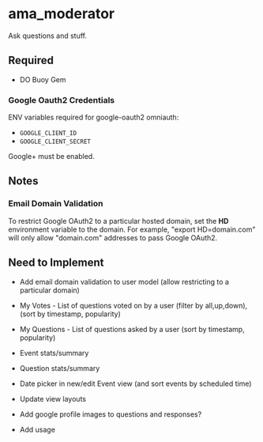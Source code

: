 # ama_moderator

Ask questions and stuff.

## Required

- DO Buoy Gem

### Google Oauth2 Credentials

ENV variables required for google-oauth2 omniauth:

- `GOOGLE_CLIENT_ID`
- `GOOGLE_CLIENT_SECRET`

Google+ must be enabled.

## Notes

### Email Domain Validation

To restrict Google OAuth2 to a particular hosted domain, set the **HD** environment variable to the domain. For example, "export HD=domain.com" will only allow "domain.com" addresses to pass Google OAuth2.

## Need to Implement

- Add email domain validation to user model (allow restricting to a particular domain)
- My Votes - List of questions voted on by a user (filter by all,up,down), (sort by timestamp, popularity)
- My Questions - List of questions asked by a user (sort by timestamp, popularity)
- Event stats/summary
- Question stats/summary
- Date picker in new/edit Event view (and sort events by scheduled time)
- Update view layouts

- Add google profile images to questions and responses?
- Add usage
